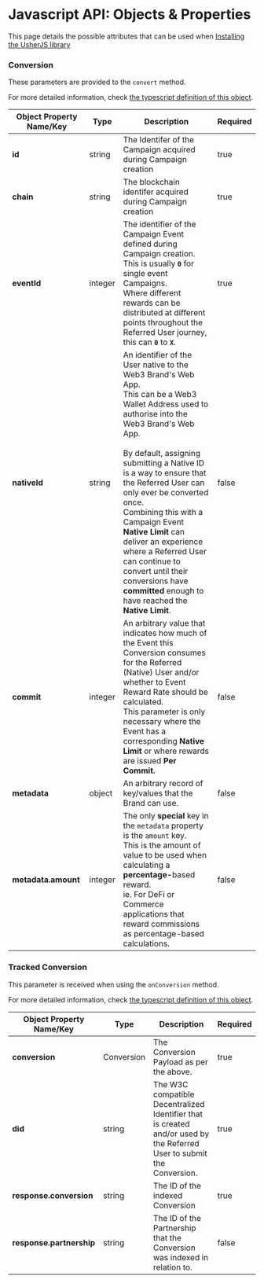 # Javascript API: Objects & Properties

This page details the possible attributes that can be used when [Installing the UsherJS library](installation.md)

### Conversion

These parameters are provided to the `convert` method.

For more detailed information, check [the typescript definition of this object](https://ts-docs.satellite.usher.so/types/types.conversion).

<table><thead><tr><th>Object Property Name/Key</th><th>Type</th><th>Description</th><th data-type="checkbox" data-hidden>Required</th></tr></thead><tbody><tr><td><strong>id</strong></td><td>string</td><td>The Identifer of the Campaign acquired during Campaign creation</td><td>true</td></tr><tr><td><strong>chain</strong></td><td>string</td><td>The blockchain identifer acquired during Campaign creation</td><td>true</td></tr><tr><td><strong>eventId</strong></td><td>integer</td><td>The identifier of the Campaign Event defined during Campaign creation. <br>This is usually <strong><code>0</code></strong> for single event Campaigns. <br>Where different rewards can be distributed at different points throughout the Referred User journey, this can <strong><code>0</code></strong> to <strong><code>X</code></strong>.</td><td>true</td></tr><tr><td><strong>nativeId</strong></td><td>string</td><td>An identifier of the User native to the Web3 Brand's Web App. <br>This can be a Web3 Wallet Address used to authorise into the Web3 Brand's Web App.<br><br>By default, assigning submitting a Native ID is a way to ensure that the Referred User can only ever be converted once.<br>Combining this with a Campaign Event <strong>Native Limit</strong> can deliver an experience where a Referred User can continue to convert until their conversions have <strong>committed</strong> enough to have reached the <strong>Native Limit</strong>.</td><td>false</td></tr><tr><td><strong>commit</strong></td><td>integer</td><td>An arbitrary value that indicates how much of the Event this Conversion consumes for the Referred (Native) User and/or whether to Event Reward Rate should be calculated.<br>This parameter is only necessary where the Event has a corresponding <strong>Native Limit</strong> or where rewards are issued <strong>Per Commit.</strong></td><td>false</td></tr><tr><td><strong>metadata</strong></td><td>object</td><td>An arbitrary record of key/values that the Brand can use.</td><td>false</td></tr><tr><td><strong>metadata.amount</strong></td><td>integer</td><td>The only <strong>special</strong> key in the <code>metadata</code> <strong></strong> property is the <code>amount</code> key.<br>This is the amount of value to be used when calculating a <strong>percentage-</strong>based reward.<br>ie. For DeFi or Commerce applications that reward commissions as percentage-based calculations.</td><td>false</td></tr></tbody></table>



### Tracked Conversion

This parameter is received when using the `onConversion` method.

For more detailed information, check [the typescript definition of this object](https://ts-docs.satellite.usher.so/types/types.conversionresponse).

<table><thead><tr><th>Object Property Name/Key</th><th>Type</th><th>Description</th><th data-type="checkbox" data-hidden>Required</th></tr></thead><tbody><tr><td><strong>conversion</strong></td><td>Conversion</td><td>The Conversion Payload as per the above.</td><td>true</td></tr><tr><td><strong>did</strong></td><td>string</td><td>The W3C compatible Decentralized Identifier that is created and/or used by the Referred User to submit the Conversion.</td><td>true</td></tr><tr><td><strong>response.conversion</strong></td><td>string</td><td>The ID of the indexed Conversion</td><td>true</td></tr><tr><td><strong>response.partnership</strong></td><td>string</td><td>The ID of the Partnership that the  Conversion was indexed in relation to.</td><td>false</td></tr></tbody></table>

